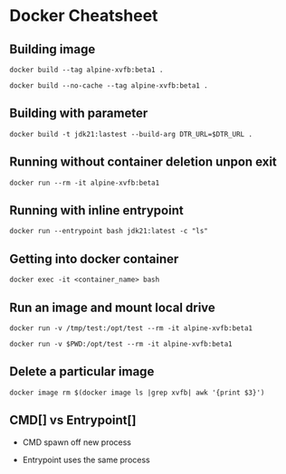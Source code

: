 # Docker Cheatsheet

## Building image

`docker build --tag alpine-xvfb:beta1 .`

`docker build --no-cache --tag alpine-xvfb:beta1 .`

## Building with parameter

`docker build -t jdk21:lastest --build-arg DTR_URL=$DTR_URL .`

## Running without container deletion unpon exit

`docker run --rm -it alpine-xvfb:beta1`
	
## Running with inline entrypoint

`docker run --entrypoint bash jdk21:latest -c "ls"`

## Getting into docker container

`docker exec -it <container_name> bash`

## Run an image and mount local drive

`docker run -v /tmp/test:/opt/test --rm -it alpine-xvfb:beta1`

`docker run -v $PWD:/opt/test --rm -it alpine-xvfb:beta1`

## Delete a particular image

`docker image rm $(docker image ls |grep xvfb| awk '{print $3}')`

## CMD[] vs Entrypoint[]

* CMD spawn off new process

* Entrypoint uses the same process
